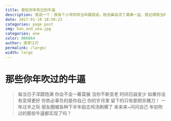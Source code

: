 ```yaml
---  
title: 那些你年吹过的牛逼  
description: 我说一个：我有个小学同学当年跟我说，她流鼻血流了满满一盆，我记得我当时回答她说：你这么牛！（现在想想，她流了一盆鼻血居然没死！） 
date: 2017-01-10 18:50:23  
categories: page post  
img: han_and_sea.jpg  
categories: one
color: 006064  
author: 夜梦江灯  
permalink: /large/  
width: large  
---  
```


<h1>那些你年吹过的牛逼</h1> 
<blockquote>
每当日子浑圆饱满  
你会不会一筹莫展  
当你不断变老  
时间日益变少  
如果你没有变得更好  
你势必辜负的是你自己  
你的岁月里  
留下的只有那把杀猪刀！  
一年过半之际  
朋友圈被各种下半年励志鸡汤刷爆了  
来来来~问问自己  
年初吹过的那些牛逼都实现了吗？
</blockquote> 



<style>
.page-container {max-width: 1000px}
</style>
